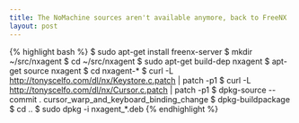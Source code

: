 ```yaml
---
title: The NoMachine sources aren't available anymore, back to FreeNX
layout: post
---
```


{% highlight bash %}
$ sudo apt-get install freenx-server
$ mkdir ~/src/nxagent
$ cd ~/src/nxagent
$ sudo apt-get build-dep nxagent
$ apt-get source nxagent
$ cd nxagent-*
$ curl -L http://tonyscelfo.com/dl/nx/Keystore.c.patch | patch -p1
$ curl -L http://tonyscelfo.com/dl/nx/Cursor.c.patch | patch -p1
$ dpkg-source --commit . cursor_warp_and_keyboard_binding_change
$ dpkg-buildpackage
$ cd ..
$ sudo dpkg -i nxagent_*.deb
{% endhighlight %}
